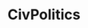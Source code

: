 ---
title: CivPolitics
crosslinks:
- autotldr
- UnexpectedHamilton
- Serendipity
- BrasilOnReddit
- enoughcommiespam
- civcirclejerk
- Cascadia
- commentgore
- CivPoliticsHistorical
---